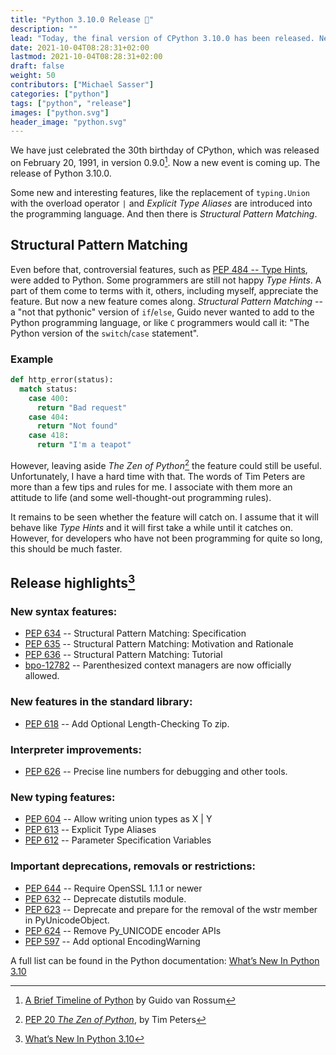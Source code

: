 ```yaml
---
title: "Python 3.10.0 Release 🐍"
description: ""
lead: "Today, the final version of CPython 3.10.0 has been released. New, long awaited and controversial features enter the Python programming language."
date: 2021-10-04T08:28:31+02:00
lastmod: 2021-10-04T08:28:31+02:00
draft: false
weight: 50
contributors: ["Michael Sasser"]
categories: ["python"]
tags: ["python", "release"]
images: ["python.svg"]
header_image: "python.svg"
---
```


We have just celebrated the 30th birthday of CPython, which was released on
February 20, 1991, in version 0.9.0[^first-release]. Now a new event is coming
up. The release of Python 3.10.0.

Some new and interesting features, like the replacement of `typing.Union` with
the overload operator `|` and _Explicit Type Aliases_ are introduced into the
programming language. And then there is _Structural Pattern Matching_.

## Structural Pattern Matching

Even before that, controversial features, such as
[PEP 484 -- Type Hints](https://www.python.org/dev/peps/pep-0484/), were added
to Python. Some programmers are still not happy _Type Hints_. A part of them
come to terms with it, others, including myself, appreciate the feature.
But now a new feature comes along. _Structural Pattern Matching_ -- a
"not that pythonic" version of `if`/`else`, Guido never wanted to add to the
Python programming language, or like `C` programmers would call
it: "The Python version of the `switch`/`case` statement".

### Example

```python
def http_error(status):
  match status:
    case 400:
      return "Bad request"
    case 404:
      return "Not found"
    case 418:
      return "I'm a teapot"
```

However, leaving aside _The Zen of Python_[^zen-of-python] the feature could
still be useful. Unfortunately, I have a hard time with that. The words
of Tim Peters are more than a few tips and rules for me. I associate with them
more an attitude to life (and some well-thought-out programming rules).

It remains to be seen whether the feature will catch on. I assume that it
will behave like _Type Hints_ and it will first take a while until it catches
on. However, for developers who have not been programming for quite so long,
this should be much faster.

## Release highlights[^release-highlights]

### New syntax features:

- [PEP 634](https://www.python.org/dev/peps/pep-0634/) -- Structural Pattern Matching: Specification
- [PEP 635](https://www.python.org/dev/peps/pep-0635/) -- Structural Pattern Matching: Motivation and Rationale
- [PEP 636](https://www.python.org/dev/peps/pep-0636/) -- Structural Pattern Matching: Tutorial
- [bpo-12782](https://bugs.python.org/issue12782) -- Parenthesized context managers are now officially allowed.

### New features in the standard library:

- [PEP 618](https://www.python.org/dev/peps/pep-0618/) -- Add Optional Length-Checking To zip.

### Interpreter improvements:

- [PEP 626](https://www.python.org/dev/peps/pep-0626/) -- Precise line numbers for debugging and other tools.

### New typing features:

- [PEP 604](https://www.python.org/dev/peps/pep-0604/) -- Allow writing union types as X | Y
- [PEP 613](https://www.python.org/dev/peps/pep-0613/) -- Explicit Type Aliases
- [PEP 612](https://www.python.org/dev/peps/pep-0612/) -- Parameter Specification Variables

### Important deprecations, removals or restrictions:

- [PEP 644](https://www.python.org/dev/peps/pep-0644/) -- Require OpenSSL 1.1.1 or newer
- [PEP 632](https://www.python.org/dev/peps/pep-0632/) -- Deprecate distutils module.
- [PEP 623](https://www.python.org/dev/peps/pep-0623/) -- Deprecate and prepare for the removal of the wstr member in PyUnicodeObject.
- [PEP 624](https://www.python.org/dev/peps/pep-0624/) -- Remove Py_UNICODE encoder APIs
- [PEP 597](https://www.python.org/dev/peps/pep-0597/) -- Add optional EncodingWarning

A full list can be found in the Python documentation:
[What’s New In Python 3.10](https://docs.python.org/3/whatsnew/3.10.html)

[^first-release]: [A Brief Timeline of Python](https://python-history.blogspot.com/2009/01/brief-timeline-of-python.html) by Guido van Rossum
[^zen-of-python]: [PEP 20 _The Zen of Python_](https://www.python.org/dev/peps/pep-0020/), by Tim Peters
[^release-highlights]: [What’s New In Python 3.10](https://docs.python.org/3/whatsnew/3.10.html)
